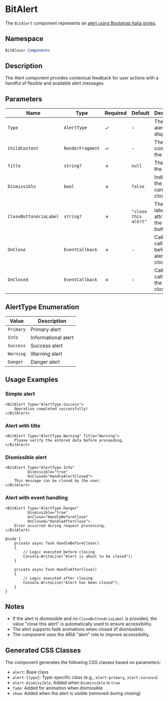 # BitAlert

The `BitAlert` component represents an [alert using Bootstrap Italia styles](https://italia.github.io/bootstrap-italia/docs/componenti/alert/).

## Namespace

```csharp
BitBlazor.Components
```

## Description

The Alert component provides contextual feedback for user actions with a handful of flexible and available alert messages.

## Parameters

| Name | Type | Required | Default | Description |
|------|------|----------|---------|-------------|
| `Type` | `AlertType` | ✓ | - | The type of alert to display |
| `ChildContent` | `RenderFragment` | ✓ | - | The main content of the alert |
| `Title` | `string?` | ✗ | `null` | The title of the alert |
| `Dismissible` | `bool` | ✗ | `false` | Indicates if the alert can be closed |
| `CloseButtonAriaLabel` | `string?` | ✗ | `"close this alert"` | The aria-label attribute for the close button |
| `OnClose` | `EventCallback` | ✗ | - | Callback called before the alert is closed |
| `OnClosed` | `EventCallback` | ✗ | - | Callback called after the alert is closed |

## AlertType Enumeration

| Value | Description |
|-------|-------------|
| `Primary` | Primary alert |
| `Info` | Informational alert |
| `Success` | Success alert |
| `Warning` | Warning alert |
| `Danger` | Danger alert |

## Usage Examples

### Simple alert

```razor
<BitAlert Type="AlertType.Success">
    Operation completed successfully!
</BitAlert>
```

### Alert with title

```razor
<BitAlert Type="AlertType.Warning" Title="Warning">
    Please verify the entered data before proceeding.
</BitAlert>
```

### Dismissible alert

```razor
<BitAlert Type="AlertType.Info" 
          Dismissible="true" 
          OnClosed="HandleAlertClosed">
    This message can be closed by the user.
</BitAlert>
```

### Alert with event handling

```razor
<BitAlert Type="AlertType.Danger" 
          Dismissible="true"
          OnClose="HandleBeforeClose"
          OnClosed="HandleAfterClose">
    Error occurred during request processing.
</BitAlert>

@code {
    private async Task HandleBeforeClose()
    {
        // Logic executed before closing
        Console.WriteLine("Alert is about to be closed");
    }

    private async Task HandleAfterClose()
    {
        // Logic executed after closing
        Console.WriteLine("Alert has been closed");
    }
}
```

## Notes

- If the alert is dismissible and no `CloseButtonAriaLabel` is provided, the value "close this alert" is automatically used to ensure accessibility.
- The alert supports fade animations when closed (if dismissible).
- The component uses the ARIA "alert" role to improve accessibility.

## Generated CSS Classes

The component generates the following CSS classes based on parameters:

- `alert`: Base class
- `alert-{type}`: Type-specific class (e.g., `alert-primary`, `alert-success`)
- `alert-dismissible`: Added when `Dismissible` is `true`
- `fade`: Added for animation when dismissible
- `show`: Added when the alert is visible (removed during closing)
